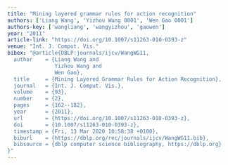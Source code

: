 ```yaml
---
title: "Mining layered grammar rules for action recognition"
authors: ['Liang Wang', 'Yizhou Wang 0001', 'Wen Gao 0001']
authors-key: ['wangliang', 'wangyizhou', 'gaowen']
year: "2011"
article-link: "https://doi.org/10.1007/s11263-010-0393-z"
venue: "Int. J. Comput. Vis."
bibex: "@article{DBLP:journals/ijcv/WangWG11,
  author    = {Liang Wang and
               Yizhou Wang and
               Wen Gao},
  title     = {Mining Layered Grammar Rules for Action Recognition},
  journal   = {Int. J. Comput. Vis.},
  volume    = {93},
  number    = {2},
  pages     = {162--182},
  year      = {2011},
  url       = {https://doi.org/10.1007/s11263-010-0393-z},
  doi       = {10.1007/s11263-010-0393-z},
  timestamp = {Fri, 13 Mar 2020 10:58:38 +0100},
  biburl    = {https://dblp.org/rec/journals/ijcv/WangWG11.bib},
  bibsource = {dblp computer science bibliography, https://dblp.org}
}"
---
```

